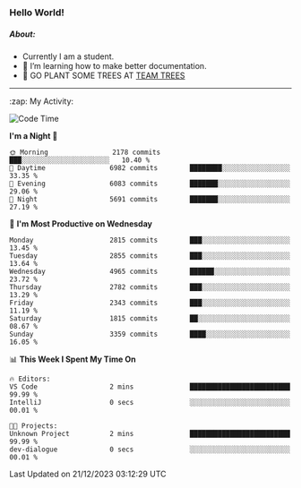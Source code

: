 ### Hello World!

##### About:
- Currently I am a student.
- 🌱 I’m learning how to make better documentation.
- 🌱 GO PLANT SOME TREES AT [TEAM TREES](https://teamtrees.org/)

---
  <summary>:zap: My Activity:</summary>
  
<!--START_SECTION:waka-->
![Code Time](http://img.shields.io/badge/Code%20Time-1%2C267%20hrs%2050%20mins-blue)

**I'm a Night 🦉** 

```text
🌞 Morning                2178 commits        ███░░░░░░░░░░░░░░░░░░░░░░   10.40 % 
🌆 Daytime                6982 commits        ████████░░░░░░░░░░░░░░░░░   33.35 % 
🌃 Evening                6083 commits        ███████░░░░░░░░░░░░░░░░░░   29.06 % 
🌙 Night                  5691 commits        ███████░░░░░░░░░░░░░░░░░░   27.19 % 
```
📅 **I'm Most Productive on Wednesday** 

```text
Monday                   2815 commits        ███░░░░░░░░░░░░░░░░░░░░░░   13.45 % 
Tuesday                  2855 commits        ███░░░░░░░░░░░░░░░░░░░░░░   13.64 % 
Wednesday                4965 commits        ██████░░░░░░░░░░░░░░░░░░░   23.72 % 
Thursday                 2782 commits        ███░░░░░░░░░░░░░░░░░░░░░░   13.29 % 
Friday                   2343 commits        ███░░░░░░░░░░░░░░░░░░░░░░   11.19 % 
Saturday                 1815 commits        ██░░░░░░░░░░░░░░░░░░░░░░░   08.67 % 
Sunday                   3359 commits        ████░░░░░░░░░░░░░░░░░░░░░   16.05 % 
```


📊 **This Week I Spent My Time On** 

```text
🔥 Editors: 
VS Code                  2 mins              █████████████████████████   99.99 % 
IntelliJ                 0 secs              ░░░░░░░░░░░░░░░░░░░░░░░░░   00.01 % 

🐱‍💻 Projects: 
Unknown Project          2 mins              █████████████████████████   99.99 % 
dev-dialogue             0 secs              ░░░░░░░░░░░░░░░░░░░░░░░░░   00.01 % 
```


 Last Updated on 21/12/2023 03:12:29 UTC
<!--END_SECTION:waka-->
